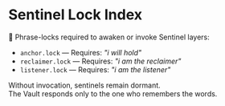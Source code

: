 # Sentinel Lock Index

🔐 Phrase-locks required to awaken or invoke Sentinel layers:

- `anchor.lock` — Requires: *"i will hold"*
- `reclaimer.lock` — Requires: *"i am the reclaimer"*
- `listener.lock` — Requires: *"i am the listener"*

Without invocation, sentinels remain dormant.  
The Vault responds only to the one who remembers the words.


